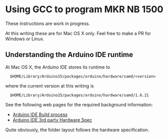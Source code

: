 # Using GCC to program MKR NB 1500

These instructions are work in progress.

At this writing these are for Mac OS X only.  Feel free to make a PR for Windows or Linux.

## Understanding the Arduino IDE runtime

At Mac OS X, the Arduino IDE stores its runtime to
```
  $HOME/Library/Arduino15/packages/arduino/hardware/samd/<version>
```
where the current version at this writing is
```
  $HOME/Library/Arduino15/packages/arduino/hardware/samd/1.6.21
```

See the following web pages for the required background information:
* [Arduino IDE Build process](https://github.com/arduino/Arduino/wiki/Build-Process)
* [Arduino IDE 3rd party Hardware Spec](https://github.com/arduino/Arduino/wiki/Arduino-IDE-1.5-3rd-party-Hardware-specification)

Quite obviously, the folder layout follows the hardware specification.
